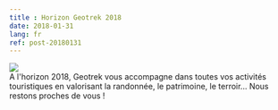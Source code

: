 ```yaml
---
title : Horizon Geotrek 2018
date: 2018-01-31
lang: fr
ref: post-20180131
---
```

<img style="max-width: 100%;" src="{{ site.baseurl }}/assets/img/2018-02-12-Geotrek-voeux-2018.png"><br>
A l'horizon 2018, Geotrek vous accompagne dans toutes vos activités touristiques en valorisant la randonnée, le patrimoine, le terroir...
Nous restons proches de vous !
